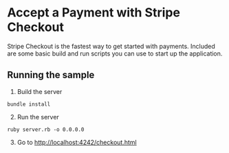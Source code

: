 # Accept a Payment with Stripe Checkout

Stripe Checkout is the fastest way to get started with payments. Included are some basic build and run scripts you can use to start up the application.

## Running the sample

1. Build the server

~~~
bundle install
~~~

2. Run the server

~~~
ruby server.rb -o 0.0.0.0
~~~

3. Go to [http://localhost:4242/checkout.html](http://localhost:4242/checkout.html)
